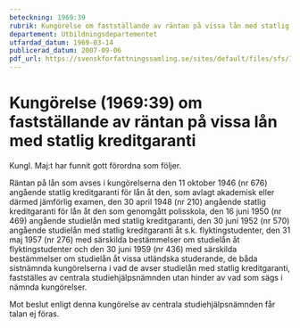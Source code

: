 ```yaml
---
beteckning: 1969:39
rubrik: Kungörelse om fastställande av räntan på vissa lån med statlig kreditgaranti
departement: Utbildningsdepartementet
utfardad_datum: 1969-03-14
publicerad_datum: 2007-09-06
pdf_url: https://svenskforfattningssamling.se/sites/default/files/sfs/1969-03/SFS1969-39.pdf
---
```


# Kungörelse (1969:39) om fastställande av räntan på vissa lån med statlig kreditgaranti

Kungl. Maj:t har funnit gott förordna som följer.

Räntan på lån som avses i kungörelserna den 11 oktober 1946 (nr 676) angående statlig kreditgaranti för lån åt den, som avlagt akademisk eller därmed jämförlig examen, den 30 april 1948 (nr 210) angående statlig kreditgaranti för lån åt den som genomgått polisskola, den 16 juni 1950 (nr 469) angående studielån med statlig kreditgaranti, den 30 juni 1952 (nr 570) angående studielån med statlig kreditgaranti åt s.k. flyktingstudenter, den 31 maj 1957 (nr 276) med särskilda bestämmelser om studielån åt flyktingstudenter och den 30 juni 1959 (nr 436) med särskilda bestämmelser om studielån åt vissa utländska studerande, de båda sistnämnda kungörelserna i vad de avser studielån med statlig kreditgaranti, fastställes av centrala studiehjälpsnämnden utan hinder av vad som sägs i nämnda kungörelser.

Mot beslut enligt denna kungörelse av centrala studiehjälpsnämnden får talan ej föras.